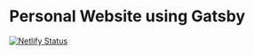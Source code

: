 # Personal Website using Gatsby

[![Netlify Status](https://api.netlify.com/api/v1/badges/89520a9e-b84d-44ad-81c8-0c8e7b1e3d67/deploy-status)](https://app.netlify.com/sites/vanzuita-website/deploys)